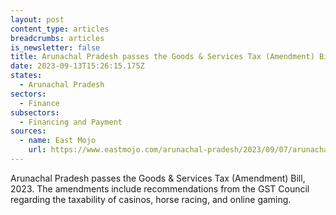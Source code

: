 ```yaml
---
layout: post
content_type: articles
breadcrumbs: articles
is_newsletter: false
title: Arunachal Pradesh passes the Goods & Services Tax (Amendment) Bill, 2023
date: 2023-09-13T15:26:15.175Z
states:
  - Arunachal Pradesh
sectors:
  - Finance
subsectors:
  - Financing and Payment
sources:
  - name: East Mojo
    url: https://www.eastmojo.com/arunachal-pradesh/2023/09/07/arunachal-assembly-passes-amended-gst-bill/
---
```

Arunachal Pradesh passes the Goods & Services Tax (Amendment) Bill, 2023. The amendments include recommendations from the GST Council regarding the taxability of casinos, horse racing, and online gaming.
